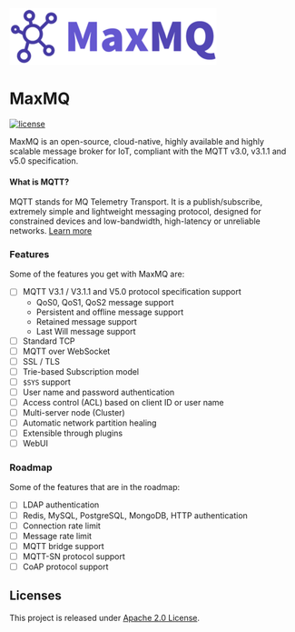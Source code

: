 ![MaxMQ logo](docs/assets/logo.png)

# MaxMQ
[![license](https://img.shields.io/badge/license-Apache%202.0-blue.svg)](https://opensource.org/licenses/Apache-2.0)

MaxMQ is an open-source, cloud-native, highly available and highly scalable
message broker for IoT, compliant with the MQTT v3.0, v3.1.1 and v5.0
specification.

#### What is MQTT?
MQTT stands for MQ Telemetry Transport. It is a publish/subscribe, extremely
simple and lightweight messaging protocol, designed for constrained devices and
low-bandwidth, high-latency or unreliable networks.
[Learn more](https://mqtt.org/faq)

### Features
Some of the features you get with MaxMQ are:
- [ ] MQTT V3.1 / V3.1.1 and V5.0 protocol specification support
	* QoS0, QoS1, QoS2 message support
	* Persistent and offline message support
	* Retained message support
	* Last Will message support
- [ ] Standard TCP
- [ ] MQTT over WebSocket
- [ ] SSL / TLS
- [ ] Trie-based Subscription model
- [ ] `$SYS` support
- [ ] User name and password authentication
- [ ] Access control (ACL) based on client ID or user name
- [ ] Multi-server node (Cluster)
- [ ] Automatic network partition healing
- [ ] Extensible through plugins
- [ ] WebUI

### Roadmap
Some of the features that are in the roadmap:
- [ ] LDAP authentication
- [ ] Redis, MySQL, PostgreSQL, MongoDB, HTTP authentication
- [ ] Connection rate limit
- [ ] Message rate limit
- [ ] MQTT bridge support
- [ ] MQTT-SN protocol support
- [ ] CoAP protocol support

## Licenses
This project is released under [Apache 2.0 License](./LICENSE).
